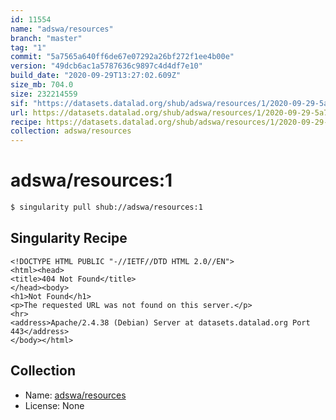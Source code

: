 ```yaml
---
id: 11554
name: "adswa/resources"
branch: "master"
tag: "1"
commit: "5a7565a640ff6de67e07292a26bf272f1ee4b00e"
version: "49dcb6ac1a5787636c9897c4d4df7e10"
build_date: "2020-09-29T13:27:02.609Z"
size_mb: 704.0
size: 232214559
sif: "https://datasets.datalad.org/shub/adswa/resources/1/2020-09-29-5a7565a6-49dcb6ac/49dcb6ac1a5787636c9897c4d4df7e10.sif"
url: https://datasets.datalad.org/shub/adswa/resources/1/2020-09-29-5a7565a6-49dcb6ac/
recipe: https://datasets.datalad.org/shub/adswa/resources/1/2020-09-29-5a7565a6-49dcb6ac/Singularity
collection: adswa/resources
---
```


# adswa/resources:1

```bash
$ singularity pull shub://adswa/resources:1
```

## Singularity Recipe

```singularity
<!DOCTYPE HTML PUBLIC "-//IETF//DTD HTML 2.0//EN">
<html><head>
<title>404 Not Found</title>
</head><body>
<h1>Not Found</h1>
<p>The requested URL was not found on this server.</p>
<hr>
<address>Apache/2.4.38 (Debian) Server at datasets.datalad.org Port 443</address>
</body></html>
```

## Collection

 - Name: [adswa/resources](https://github.com/adswa/resources)
 - License: None

